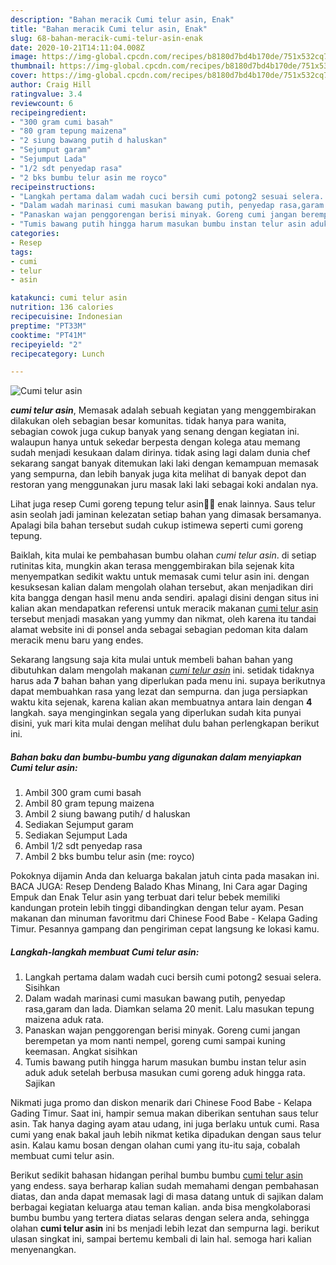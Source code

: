 ```yaml
---
description: "Bahan meracik Cumi telur asin, Enak"
title: "Bahan meracik Cumi telur asin, Enak"
slug: 68-bahan-meracik-cumi-telur-asin-enak
date: 2020-10-21T14:11:04.008Z
image: https://img-global.cpcdn.com/recipes/b8180d7bd4b170de/751x532cq70/cumi-telur-asin-foto-resep-utama.jpg
thumbnail: https://img-global.cpcdn.com/recipes/b8180d7bd4b170de/751x532cq70/cumi-telur-asin-foto-resep-utama.jpg
cover: https://img-global.cpcdn.com/recipes/b8180d7bd4b170de/751x532cq70/cumi-telur-asin-foto-resep-utama.jpg
author: Craig Hill
ratingvalue: 3.4
reviewcount: 6
recipeingredient:
- "300 gram cumi basah"
- "80 gram tepung maizena"
- "2 siung bawang putih d haluskan"
- "Sejumput garam"
- "Sejumput Lada"
- "1/2 sdt penyedap rasa"
- "2 bks bumbu telur asin me royco"
recipeinstructions:
- "Langkah pertama dalam wadah cuci bersih cumi potong2 sesuai selera. Sisihkan"
- "Dalam wadah marinasi cumi masukan bawang putih, penyedap rasa,garam dan lada. Diamkan selama 20 menit. Lalu masukan tepung maizena aduk rata."
- "Panaskan wajan penggorengan berisi minyak. Goreng cumi jangan berempetan ya mom nanti nempel, goreng cumi sampai kuning keemasan. Angkat sisihkan"
- "Tumis bawang putih hingga harum masukan bumbu instan telur asin aduk aduk setelah berbusa masukan cumi goreng aduk hingga rata. Sajikan"
categories:
- Resep
tags:
- cumi
- telur
- asin

katakunci: cumi telur asin 
nutrition: 136 calories
recipecuisine: Indonesian
preptime: "PT33M"
cooktime: "PT41M"
recipeyield: "2"
recipecategory: Lunch

---
```



![Cumi telur asin](https://img-global.cpcdn.com/recipes/b8180d7bd4b170de/751x532cq70/cumi-telur-asin-foto-resep-utama.jpg)

<b><i>cumi telur asin</i></b>, Memasak adalah sebuah kegiatan yang menggembirakan dilakukan oleh sebagian besar komunitas. tidak hanya para wanita, sebagian cowok juga cukup banyak yang senang dengan kegiatan ini. walaupun hanya untuk sekedar berpesta dengan kolega atau memang sudah menjadi kesukaan dalam dirinya. tidak asing lagi dalam dunia chef sekarang sangat banyak ditemukan laki laki dengan kemampuan memasak yang sempurna, dan lebih banyak juga kita melihat di banyak depot dan restoran yang menggunakan juru masak laki laki sebagai koki andalan nya.

Lihat juga resep Cumi goreng tepung telur asin🐙🐙 enak lainnya. Saus telur asin seolah jadi jaminan kelezatan setiap bahan yang dimasak bersamanya. Apalagi bila bahan tersebut sudah cukup istimewa seperti cumi goreng tepung.

Baiklah, kita mulai ke pembahasan bumbu olahan <i>cumi telur asin</i>. di setiap rutinitas kita, mungkin akan terasa menggembirakan bila sejenak kita menyempatkan sedikit waktu untuk memasak cumi telur asin ini. dengan kesuksesan kalian dalam mengolah olahan tersebut, akan menjadikan diri kita bangga dengan hasil menu anda sendiri. apalagi disini dengan situs ini kalian akan mendapatkan referensi untuk meracik makanan <u>cumi telur asin</u> tersebut menjadi masakan yang yummy dan nikmat, oleh karena itu tandai alamat website ini di ponsel anda sebagai sebagian pedoman kita dalam meracik menu baru yang endes.


Sekarang langsung saja kita mulai untuk membeli bahan bahan yang dibutuhkan dalam mengolah makanan <u><i>cumi telur asin</i></u> ini. setidak tidaknya harus ada <b>7</b> bahan bahan yang diperlukan pada menu ini. supaya berikutnya dapat membuahkan rasa yang lezat dan sempurna. dan juga persiapkan waktu kita sejenak, karena kalian akan membuatnya antara lain dengan <b>4</b> langkah. saya menginginkan segala yang diperlukan sudah kita punyai disini, yuk mari kita mulai dengan melihat dulu bahan perlengkapan berikut ini.

<!--inarticleads1-->

##### Bahan baku dan bumbu-bumbu yang digunakan dalam menyiapkan Cumi telur asin:

1. Ambil 300 gram cumi basah
1. Ambil 80 gram tepung maizena
1. Ambil 2 siung bawang putih/ d haluskan
1. Sediakan Sejumput garam
1. Sediakan Sejumput Lada
1. Ambil 1/2 sdt penyedap rasa
1. Ambil 2 bks bumbu telur asin (me: royco)


Pokoknya dijamin Anda dan keluarga bakalan jatuh cinta pada masakan ini. BACA JUGA: Resep Dendeng Balado Khas Minang, Ini Cara agar Daging Empuk dan Enak Telur asin yang terbuat dari telur bebek memiliki kandungan protein lebih tinggi dibandingkan dengan telur ayam. Pesan makanan dan minuman favoritmu dari Chinese Food Babe - Kelapa Gading Timur. Pesannya gampang dan pengiriman cepat langsung ke lokasi kamu. 

<!--inarticleads2-->

##### Langkah-langkah membuat Cumi telur asin:

1. Langkah pertama dalam wadah cuci bersih cumi potong2 sesuai selera. Sisihkan
1. Dalam wadah marinasi cumi masukan bawang putih, penyedap rasa,garam dan lada. Diamkan selama 20 menit. Lalu masukan tepung maizena aduk rata.
1. Panaskan wajan penggorengan berisi minyak. Goreng cumi jangan berempetan ya mom nanti nempel, goreng cumi sampai kuning keemasan. Angkat sisihkan
1. Tumis bawang putih hingga harum masukan bumbu instan telur asin aduk aduk setelah berbusa masukan cumi goreng aduk hingga rata. Sajikan


Nikmati juga promo dan diskon menarik dari Chinese Food Babe - Kelapa Gading Timur. Saat ini, hampir semua makan diberikan sentuhan saus telur asin. Tak hanya daging ayam atau udang, ini juga berlaku untuk cumi. Rasa cumi yang enak bakal jauh lebih nikmat ketika dipadukan dengan saus telur asin. Kalau kamu bosan dengan olahan cumi yang itu-itu saja, cobalah membuat cumi telur asin. 

Berikut sedikit bahasan hidangan perihal bumbu bumbu <u>cumi telur asin</u> yang endess. saya berharap kalian sudah memahami dengan pembahasan diatas, dan anda dapat memasak lagi di masa datang untuk di sajikan dalam berbagai kegiatan keluarga atau teman kalian. anda bisa mengkolaborasi bumbu bumbu yang tertera diatas selaras dengan selera anda, sehingga olahan <b>cumi telur asin</b> ini bs menjadi lebih lezat dan sempurna lagi. berikut ulasan singkat ini, sampai bertemu kembali di lain hal. semoga hari kalian menyenangkan.
